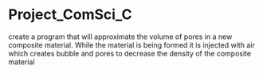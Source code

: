 # Project_ComSci_C
create a program that will approximate the volume of pores in a new composite material. While the material is being formed it is injected with air which creates bubble and pores to decrease the density of the composite material
